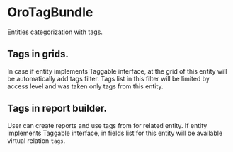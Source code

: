 OroTagBundle
============

Entities categorization with tags.


Tags in grids.
--------------

In case if entity implements Taggable interface, at the grid of this entity will be automatically add tags filter. Tags list in this filter will be
limited by access level and was taken only tags from this entity.


Tags in report builder.
-----------------------

User can create reports and use tags from for related entity. If entity implements Taggable interface, in fields list for
this entity will be available virtual relation `tags`.